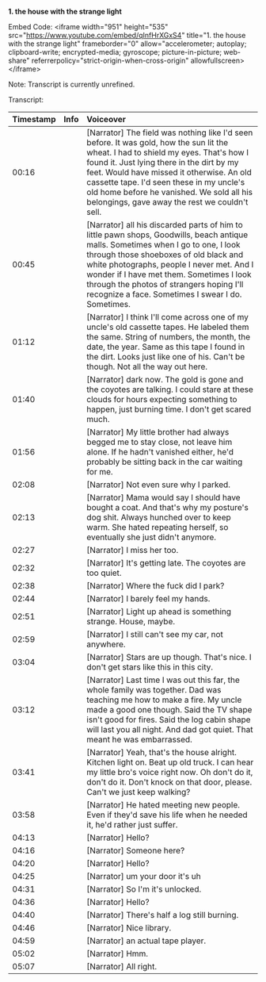 **1\. the house with the strange light**

Embed Code: \<iframe width="951" height="535" src="https://www.youtube.com/embed/qInfHrXGxS4" title="1. the house with the strange light" frameborder="0" allow="accelerometer; autoplay; clipboard-write; encrypted-media; gyroscope; picture-in-picture; web-share" referrerpolicy="strict-origin-when-cross-origin" allowfullscreen\>\</iframe\>

Note: Transcript is currently unrefined.

Transcript:

| Timestamp | Info | Voiceover |
| :---- | :---- | :---- |
| 00:16 | | \[Narrator\] The field was nothing like I'd seen before. It was gold, how the sun lit the wheat. I had to shield my eyes. That's how I found it. Just lying there in the dirt by my feet. Would have missed it otherwise. An old cassette tape. I'd seen these in my uncle's old home before he vanished. We sold all his belongings, gave away the rest we couldn't sell. |
| 00:45 | | \[Narrator\] all his discarded parts of him to little pawn shops, Goodwills, beach antique malls. Sometimes when I go to one, I look through those shoeboxes of old black and white photographs, people I never met. And I wonder if I have met them. Sometimes I look through the photos of strangers hoping I'll recognize a face. Sometimes I swear I do. Sometimes. |
| 01:12 | | \[Narrator\] I think I'll come across one of my uncle's old cassette tapes. He labeled them the same. String of numbers, the month, the date, the year. Same as this tape I found in the dirt. Looks just like one of his. Can't be though. Not all the way out here. |
| 01:40 | | \[Narrator\] dark now. The gold is gone and the coyotes are talking. I could stare at these clouds for hours expecting something to happen, just burning time. I don't get scared much. |
| 01:56 | | \[Narrator\] My little brother had always begged me to stay close, not leave him alone. If he hadn't vanished either, he'd probably be sitting back in the car waiting for me. |
| 02:08 | | \[Narrator\] Not even sure why I parked. |
| 02:13 | | \[Narrator\] Mama would say I should have bought a coat. And that's why my posture's dog shit. Always hunched over to keep warm. She hated repeating herself, so eventually she just didn't anymore. |
| 02:27 | | \[Narrator\] I miss her too. |
| 02:32 | | \[Narrator\] It's getting late. The coyotes are too quiet. |
| 02:38 | | \[Narrator\] Where the fuck did I park? |
| 02:44 | | \[Narrator\] I barely feel my hands. |
| 02:51 | | \[Narrator\] Light up ahead is something strange. House, maybe. |
| 02:59 | | \[Narrator\] I still can't see my car, not anywhere. |
| 03:04 | | \[Narrator\] Stars are up though. That's nice. I don't get stars like this in this city. |
| 03:12 | | \[Narrator\] Last time I was out this far, the whole family was together. Dad was teaching me how to make a fire. My uncle made a good one though. Said the TV shape isn't good for fires. Said the log cabin shape will last you all night. And dad got quiet. That meant he was embarrassed. |
| 03:41 | | \[Narrator\] Yeah, that's the house alright. Kitchen light on. Beat up old truck. I can hear my little bro's voice right now. Oh don't do it, don't do it. Don't knock on that door, please. Can't we just keep walking? |
| 03:58 | | \[Narrator\] He hated meeting new people. Even if they'd save his life when he needed it, he'd rather just suffer. |
| 04:13 | | \[Narrator\] Hello? |
| 04:16 | | \[Narrator\] Someone here? |
| 04:20 | | \[Narrator\] Hello? |
| 04:25 | | \[Narrator\] um your door it's uh |
| 04:31 | | \[Narrator\] So I'm it's unlocked. |
| 04:36 | | \[Narrator\] Hello? |
| 04:40 | | \[Narrator\] There's half a log still burning. |
| 04:46 | | \[Narrator\] Nice library. |
| 04:59 | | \[Narrator\] an actual tape player. |
| 05:02 | | \[Narrator\] Hmm. |
| 05:07 | | \[Narrator\] All right. |

